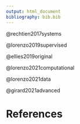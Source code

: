```yaml
---
output: html_document
bibliography: bib.bib
---
```


@rechtien2017systems

@lorenzo2019supervised

@ellies2019original

@lorenzo2021computational

@lorenzo2021data

@girard2021advanced

# References